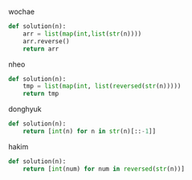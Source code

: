 
wochae
```py
def solution(n):
    arr = list(map(int,list(str(n))))
    arr.reverse()
    return arr
```
nheo
```py
def solution(n):
    tmp = list(map(int, list(reversed(str(n)))))
    return tmp
```
donghyuk
```py
def solution(n):
    return [int(n) for n in str(n)[::-1]]
```
hakim
```py
def solution(n):
    return [int(num) for num in reversed(str(n))]
```
